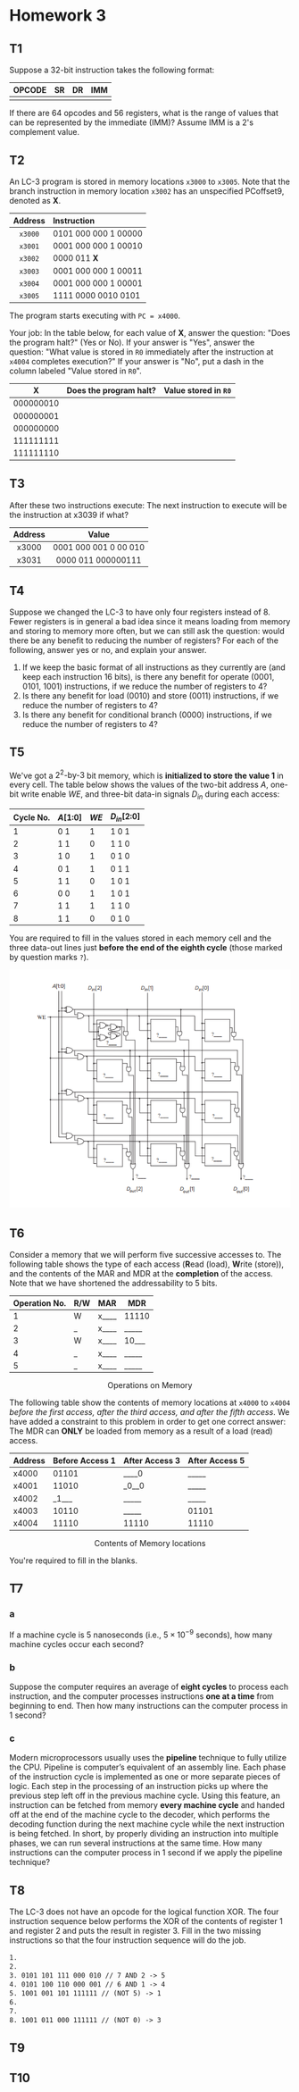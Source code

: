 # Homework 3

## T1

Suppose a 32-bit instruction takes the following format:

| OPCODE |  SR   |  DR   |  IMM  |
| :----: | :---: | :---: | :---: |
|        |       |       |       |

If there are 64 opcodes and 56 registers, what is the range of values that can be represented by the immediate (IMM)? Assume IMM is a 2's complement value.

## T2

An LC-3 program is stored in memory locations `x3000` to `x3005`. Note that the branch instruction in memory location `x3002` has an unspecified PCoffset9, denoted as **X**.

| Address | Instruction          |
| :-----: | :------------------- |
| `x3000` | 0101 000 000 1 00000 |
| `x3001` | 0001 000 000 1 00010 |
| `x3002` | 0000 011 **X**       |
| `x3003` | 0001 000 000 1 00011 |
| `x3004` | 0001 000 000 1 00001 |
| `x3005` | 1111 0000 0010 0101  |

The program starts executing with `PC = x4000`.

Your job: In the table below, for each value of **X**, answer the question: "Does the program halt?" (Yes or No). If your answer is "Yes", answer the question: "What value is stored in `R0` immediately after the instruction at `x4004` completes execution?" If your answer is "No", put a dash in the column labeled "Value stored in `R0`".

|   **X**   | Does the program halt? | Value stored in `R0` |
| :-------: | :--------------------: | :------------------: |
| 000000010 |                        |                      |
| 000000001 |                        |                      |
| 000000000 |                        |                      |
| 111111111 |                        |                      |
| 111111110 |                        |                      |

## T3

After these two instructions execute:
The next instruction to execute will be the instruction at x3039 if what?

| Address |         Value         |
| :-----: | :-------------------: |
|  x3000  | 0001 000 001 0 00 010 |
|  x3031  |  0000 011 000000111   |

## T4

Suppose we changed the LC-3 to have only four registers instead of 8. Fewer registers is in general a bad idea since it means loading from memory and storing to memory more often, but we can still ask the question: would there be any benefit to reducing the number of registers? For each of the following, answer yes or no, and explain your answer.

1. If we keep the basic format of all instructions as they currently are (and keep each instruction 16 bits), is there any benefit for operate (0001, 0101, 1001) instructions, if we reduce the number of registers to 4?
2. Is there any benefit for load (0010) and store (0011) instructions, if we reduce the number of registers to 4?
3. Is there any benefit for conditional branch (0000) instructions, if we reduce the number of registers to 4?

## T5

We've got a $2^2\text{-by-}3$ bit memory, which is **initialized to store the value 1** in every cell. The table below shows the values of the two-bit address $A$, one-bit write enable $WE$, and three-bit data-in signals $D_{in}$ during each access:

| Cycle No. | $A$[1:0] | $WE$ | $D_{in}$[2:0] |
| --------- | -------- | ---- | ------------- |
| 1   | 0 1      | 1    | 1 0 1         |
| 2   | 1 1      | 0    | 1 1 0         |
| 3   | 1 0      | 1    | 0 1 0         |
| 4   | 0 1      | 1    | 0 1 1         |
| 5   | 1 1      | 0    | 1 0 1         |
| 6   | 0 0      | 1    | 1 0 1         |
| 7   | 1 1      | 1    | 1 1 0         |
| 8   | 1 1      | 0    | 0 1 0         |

You are required to fill in the values stored in each memory cell and the three data-out lines just **before the end of the eighth cycle** (those marked by question marks `?`).

![t5](./hw3/hw3-5.png)

## T6

Consider a memory that we will perform five successive accesses to. The following table shows the type of each access (**R**ead (load), **W**rite (store)), and the contents of the MAR and MDR at the **completion** of the access. Note that we have shortened the addressability to 5 bits.

| Operation No. | R/W  | MAR       | MDR        |
| ------------- | ---- | --------- | ---------- |
| 1             | W    | x\_\_\_\_ | 11110      |
| 2             | \_   | x\_\_\_\_     | \_\_\_\_\_ |
| 3             | W    | x\_\_\_\_     | 10\_\_\_   |
| 4             | \_   | x\_\_\_\_     | \_\_\_\_\_ |
| 5             | \_   | x\_\_\_\_     | \_\_\_\_\_ |

<center>Operations on Memory</center>

The following table show the contents of memory locations at `x4000` to `x4004` *before the first access, after the third access, and after the fifth access*. We have added a constraint to this problem in order to get one correct answer: The MDR can **ONLY** be loaded from memory as a result of a load (read) access.

| Address | Before Access 1 | After Access 3 | After Access 5 |
| ------- | --------------- | -------------- | -------------- |
| x4000   | 01101           | \_\_\_\_0      | \_\_\_\_\_     |
| x4001   | 11010           | \_0\_\_0       | \_\_\_\_\_     |
| x4002   | \_1\_\_\_       | \_\_\_\_\_     | \_\_\_\_\_     |
| x4003   | 10110           | \_\_\_\_\_     | 01101          |
| x4004   | 11110           | 11110          | 11110          |

<center>Contents of Memory locations</center>

You're required to fill in the blanks.

## T7

### a

If a machine cycle is 5 nanoseconds (i.e., $5\times10^{-9}$ seconds), how many machine cycles occur each second?

### b

Suppose the computer requires an average of **eight cycles** to process each instruction, and the computer processes instructions **one at a time** from beginning to end. Then how many instructions can the computer process in 1 second?

### c

Modern microprocessors usually uses the **pipeline** technique to fully utilize the CPU. Pipeline is computer’s equivalent of an assembly line. Each phase of the instruction cycle is implemented as one or more separate pieces of logic. Each step in the processing of an instruction picks up where the previous step left off in the previous machine cycle. Using this feature, an instruction can be fetched from memory **every machine cycle** and handed off at the end of the machine cycle to the decoder, which performs the decoding function during the next machine cycle while the next instruction is being fetched. In short, by properly dividing an instruction into multiple phases, we can run several instructions at the same time. How many instructions can the computer process in 1 second if we apply the pipeline technique?

## T8

The LC-3 does not have an opcode for the logical function XOR. The four instruction sequence below performs the XOR of the contents of register 1 and register 2 and puts the result in register 3. Fill in the two missing instructions so that the four instruction sequence will do the job.

``` 
1. 
2. 
3. 0101 101 111 000 010 // 7 AND 2 -> 5
4. 0101 100 110 000 001 // 6 AND 1 -> 4
5. 1001 001 101 111111 // (NOT 5) -> 1
6. 
7. 
8. 1001 011 000 111111 // (NOT 0) -> 3
```



## T9

## T10


